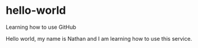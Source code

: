 # hello-world
Learning how to use GitHub

Hello world, my name is Nathan and I am learning how to use this service.
